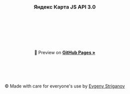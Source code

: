 <div align="center"><h3>Яндекс Карта JS API 3.0</h3></div>
<br>

##

<br>
<br>

 
    
<br>
<p align="center">🔎 Preview on <a href="https://genevy.github.io/yandex-map-api-3/"><strong>GitHub Pages »</strong></a></p>
<br>

##
<br>
<div align="center"><p>© Made with care for everyone's use by <a href="https://github.com/genevy">Evgeny Striganov</a></p></div>
      
      
      
